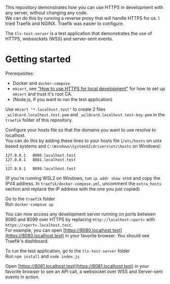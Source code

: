 This repository demonstrates how you can use HTTPS in development with any server, without changing any code.  
We can do this by running a reverse proxy that will handle HTTPS for us. I tried Traefik and NGINX. Traefik was easier to configure.

The `tls-test-server` is a test application that demonstrates the use of HTTPS, websockets (WSS) and server-sent events.

# Getting started

Prerequisites:
* Docker and `docker-compose`
* `mkcert`, see ["How to use HTTPS for local development"](https://web.dev/how-to-use-local-https/) for how to set up `mkcert` and trust it's root CA.
* (Node.js, if you want to run the test application)

Use `mkcert "*.localhost.test"` to create 2 files `_wildcard.localhost.test.pem` and `_wildcard.localhost.test-key.pem` in the `traefik` folder of this repository.

Configure your hosts file so that the domains you want to use resolve to localhost.  
You can do this by adding these lines to your hosts file (`/etc/hosts` on unix based systems and `C:\Windows\System32\drivers\etc\hosts` on Windows):  
```text
127.0.0.1   8080.localhost.test
127.0.0.1   8081.localhost.test
...
127.0.0.1   8099.localhost.test
```

(If you're running WSL2 on Windows, run `ip addr show eth0` and copy the IPV4 address. In `traefik/docker-compose.yml`, uncomment the `extra_hosts` section and replace the IP address with the one you just copied)

Go to the `traefik` folder  
Run `docker-compose up`

You can now access any development server running on ports between 8080 and 8099 over HTTPS by replacing `http://localhost:<port>` with `https://<port>.localhost.test`.  
For example, you can open [https://8080.localhost.test](https://8080.localhost.test) in your favorite browser. You should see Traefik's dashboard.

To run the test application, go to the `tls-test-server` folder  
Run `npm install` and `node index.js`

Open [https://8081.localhost.test](https://8081.localhost.test) in your favorite browser to see an API call, a websocket over WSS and Server-sent events in action.
